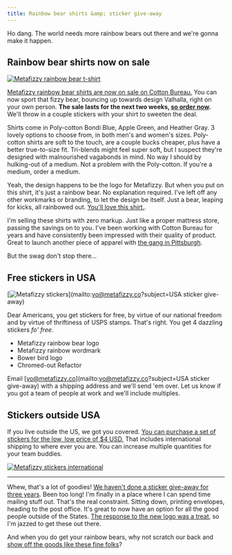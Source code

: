 ```yaml
---
title: Rainbow bear shirts &amp; sticker give-away
---
```


Ho dang. The world needs more rainbow bears out there and we're gonna make it happen.

## Rainbow bear shirts now on sale

[![Metafizzy rainbow bear t-shirt](http://i.imgur.com/jmMTtGD.jpg)](https://cottonbureau.com/products/fizzy-bear)

[Metafizzy rainbow bear shirts are now on sale on Cotton Bureau.](https://cottonbureau.com/products/fizzy-bear) You can now sport that fizzy bear, bouncing up towards design Valhalla, right on your own person. **The sale lasts for the next two weeks, [so order now](https://cottonbureau.com/products/fizzy-bear).** We'll throw in a couple stickers with your shirt to sweeten the deal.

Shirts come in Poly-cotton Bondi Blue, Apple Green, and Heather Gray. 3 lovely options to choose from, in both men's and women's sizes. Poly-cotton shirts are soft to the touch, are a couple bucks cheaper, plus have a better true-to-size fit. Tri-blends might feel super soft, but I suspect they're designed with malnourished vagabonds in mind. No way I should by hulking-out of a medium. Not a problem with the Poly-cotton. If you're a medium, order a medium.

Yeah, the design happens to be the logo for Metafizzy. But when you put on this shirt, it's just a rainbow bear. No explanation required. I've left off any other workmarks or branding, to let the design be itself. Just a bear, leaping for kicks, all rainbowed out. [You'll love this shirt.](https://cottonbureau.com/products/fizzy-bear).

I'm selling these shirts with zero markup. Just like a proper mattress store, passing the savings on to you. I've been working with Cotton Bureau for years and have consistently been impressed with their quality of product. Great to launch another piece of apparel with [the gang in Pittsburgh](https://twitter.com/metafizzyco/status/716671120146087937).

But the swag don't stop there...

## Free stickers in USA

[![Metafizzy stickers](http://i.imgur.com/5RfF9Qa.jpg)](mailto:yo@metafizzy.co?subject=USA sticker give-away)

Dear Americans, you get stickers for free, by virtue of our national freedom and by virtue of thriftiness of USPS stamps. That's right. You get 4 dazzling stickers _fo' free_.

+ Metafizzy rainbow bear logo
+ Metafizzy rainbow wordmark
+ Bower bird logo
+ Chromed-out Refactor

Email [yo@metafizzy.co](mailto:yo@metafizzy.co?subject=USA sticker give-away) with a shipping address and we'll send 'em over. Let us know if you got a team of people at work and we'll include multiples.

## Stickers outside USA

If you live outside the US, we got you covered. [You can purchase a set of stickers for the low, low price of $4 USD.](https://gum.co/metafizzy-stickers-intl) That includes international shipping to where ever you are. You can increase multiple quantities for your team buddies.

[![Metafizzy stickers international](http://i.imgur.com/FMCi2Rz.jpg)](https://gum.co/metafizzy-stickers-intl)

---

Whew, that's a lot of goodies! [We haven't done a sticker give-away for three years](http://metafizzy.co/blog/sticker-give-away/). Been too long! I'm finally in a place where I can spend time mailing stuff out. That's the real constraint. Sitting down, printing envelopes, heading to the post office. It's great to now have an option for all the good people outside of the States. [The response to the new logo was a treat](https://twitter.com/metafizzyco/status/712281507289640961), so I'm jazzed to get these out there.

And when you do get your rainbow bears, why not scratch our back and [show off the goods like these fine folks](https://twitter.com/metafizzyco/timelines/676774542568726528)?
